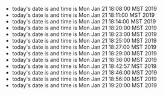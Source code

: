 
* today's date is and time is Mon Jan 21 18:08:00 MST 2019
* today's date is and time is Mon Jan 21 18:11:00 MST 2019
* today's date is and time is Mon Jan 21 18:14:00 MST 2019
* today's date is and time is Mon Jan 21 18:20:00 MST 2019
* today's date is and time is Mon Jan 21 18:23:00 MST 2019
* today's date is and time is Mon Jan 21 18:25:00 MST 2019
* today's date is and time is Mon Jan 21 18:27:00 MST 2019
* today's date is and time is Mon Jan 21 18:29:00 MST 2019
* today's date is and time is Mon Jan 21 18:36:00 MST 2019
* today's date is and time is Mon Jan 21 18:42:57 MST 2019
* today's date is and time is Mon Jan 21 18:46:00 MST 2019
* today's date is and time is Mon Jan 21 18:56:00 MST 2019
* today's date is and time is Mon Jan 21 19:20:00 MST 2019
